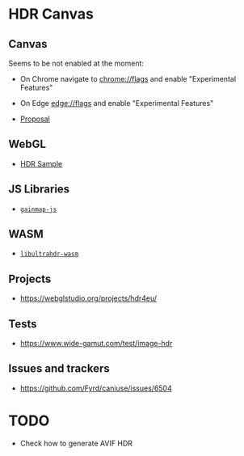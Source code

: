 # HDR Canvas

## Canvas

Seems to be not enabled at the moment:
* On Chrome navigate to [chrome://flags](chrome://flags/#enable-experimental-web-platform-features) and enable "Experimental Features"
* On Edge [edge://flags](edge://flags/#enable-experimental-web-platform-features) and enable "Experimental Features"

* [Proposal](https://github.com/w3c/ColorWeb-CG/blob/main/hdr_html_canvas_element.md)

## WebGL

* [HDR Sample](http://webglsamples.org/hdr/hdr.html)

## JS Libraries

* [`gainmap-js`](https://github.com/MONOGRID/gainmap-js)

## WASM

* [`libultrahdr-wasm`](https://github.com/MONOGRID/libultrahdr-wasm)

## Projects

* https://webglstudio.org/projects/hdr4eu/

## Tests

* https://www.wide-gamut.com/test/image-hdr

## Issues and trackers

* https://github.com/Fyrd/caniuse/issues/6504

# TODO

* Check how to generate AVIF HDR
